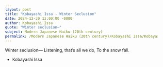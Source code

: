 ```yaml
---
layout: post
title: "Kobayashi Issa - Winter Seclusion"
date: 2024-12-30 12:00:00 -0000
author: Kobayashi Issa
quote: "Winter seclusion—"
subject: Modern Japanese Haiku (20th century)
permalink: /Modern Japanese Haiku (20th century)/Kobayashi Issa/Kobayashi Issa - Winter Seclusion
---
```


Winter seclusion—
Listening, that’s all we do,
To the snow fall.

- Kobayashi Issa
